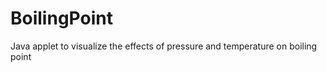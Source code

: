 BoilingPoint
============

Java applet to visualize the effects of pressure and temperature on boiling point
